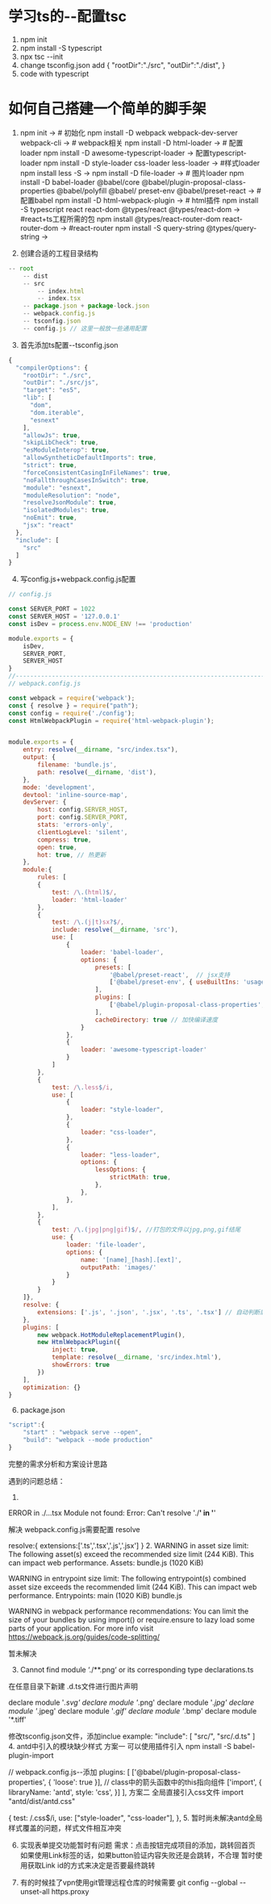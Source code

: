 # 学习ts的--配置tsc
1. npm init 
2. npm install -S typescript
3. npx tsc --init
4. change tsconfig.json
add {
    "rootDir":"./src",
    "outDir":"./dist",
}
5. code with typescript
# 如何自己搭建一个简单的脚手架
1.  npm init -> # 初始化
    npm install -D webpack webpack-dev-server webpack-cli -> # webpack相关
    npm install -D html-loader  -> # 配置loader
    npm install -D awesome-typescript-loader -> 配置typescript-loader
    npm install -D style-loader css-loader less-loader -> #样式loader
    npm install less -S ->
    npm install -D file-loader -> # 图片loader
    npm install -D babel-loader @babel/core @babel/plugin-proposal-class-properties @babel/polyfill @babel/ preset-env @babel/preset-react -> # 配置babel
    npm install -D html-webpack-plugin -> # html插件
    npm install -S typescript react react-dom @types/react @types/react-dom -> #react+ts工程所需的包
    npm install @types/react-router-dom react-router-dom -> #react-router
    npm install -S query-string @types/query-string ->
  
2. 创建合适的工程目录结构
```javascript
-- root
    -- dist
    -- src
        -- index.html
        -- index.tsx
    -- package.json + package-lock.json
    -- webpack.config.js
    -- tsconfig.json
    -- config.js // 这里一般放一些通用配置
```
3. 首先添加ts配置--tsconfig.json
```javascript
{
  "compilerOptions": {
    "rootDir": "./src",
    "outDir": "./src/js",
    "target": "es5",
    "lib": [
      "dom",
      "dom.iterable",
      "esnext"
    ],
    "allowJs": true,
    "skipLibCheck": true,
    "esModuleInterop": true,
    "allowSyntheticDefaultImports": true,
    "strict": true,
    "forceConsistentCasingInFileNames": true,
    "noFallthroughCasesInSwitch": true,
    "module": "esnext",
    "moduleResolution": "node",
    "resolveJsonModule": true,
    "isolatedModules": true,
    "noEmit": true,
    "jsx": "react"
  },
  "include": [
    "src"
  ]
}
```
4. 写config.js+webpack.config.js配置
```javascript
// config.js

const SERVER_PORT = 1022
const SERVER_HOST = '127.0.0.1'
const isDev = process.env.NODE_ENV !== 'production'

module.exports = {
    isDev,
    SERVER_PORT,
    SERVER_HOST
}
//----------------------------------------------------------------------------------------
// webpack.config.js

const webpack = require('webpack');
const { resolve } = require("path");
const config = require('./config');
const HtmlWebpackPlugin = require('html-webpack-plugin');


module.exports = {
    entry: resolve(__dirname, "src/index.tsx"),
    output: {
        filename: 'bundle.js',
        path: resolve(__dirname, 'dist'),
    },
    mode: 'development',
    devtool: 'inline-source-map',
    devServer: {
        host: config.SERVER_HOST,
        port: config.SERVER_PORT,
        stats: 'errors-only',
        clientLogLevel: 'silent',
        compress: true,
        open: true,
        hot: true, // 热更新
    },
    module:{
        rules: [
        {
            test: /\.(html)$/,
            loader: 'html-loader'
        },
        {
            test: /\.(j|t)sx?$/,
            include: resolve(__dirname, 'src'),
            use: [
                {
                    loader: 'babel-loader',
                    options: {
                        presets: [
                            '@babel/preset-react',  // jsx支持
                            ['@babel/preset-env', { useBuiltIns: 'usage', corejs: 2 }] // 按需使用polyfill
                        ],
                        plugins: [
                            ['@babel/plugin-proposal-class-properties', { 'loose': true }] 
                        ],
                        cacheDirectory: true // 加快编译速度
                    }
                },
                {
                    loader: 'awesome-typescript-loader'
                }
            ]
        },
        {
            test: /\.less$/i,
            use: [
                {
                    loader: "style-loader",
                },
                {
                    loader: "css-loader",
                },
                {
                    loader: "less-loader",
                    options: {
                        lessOptions: {
                            strictMath: true,
                        },
                    },
                },
            ],
        },
        {
            test: /\.(jpg|png|gif)$/, //打包的文件以jpg,png,gif结尾
            use: {
                loader: 'file-loader',
                options: {
                    name: '[name]_[hash].[ext]',
                    outputPath: 'images/'
                }
            }
        }
    ]},
    resolve: {
        extensions: ['.js', '.json', '.jsx', '.ts', '.tsx'] // 自动判断后缀名，引入时可以不带后缀
    },
    plugins: [
        new webpack.HotModuleReplacementPlugin(),
        new HtmlWebpackPlugin({
            inject: true,
            template: resolve(__dirname, 'src/index.html'),
            showErrors: true
        })
    ],
    optimization: {}
}
```
6. package.json
```javascript
"script":{
    "start" : "webpack serve --open",
    "build": "webpack --mode production"
}
```
<!-- --------------------------------------------------------------------- -->
完整的需求分析和方案设计思路

<!-- --------------------------------------------------------------------- -->
遇到的问题总结：

1.
ERROR in ./...tsx
Module not found: Error: 
Can't resolve './**' in '**'

解决 webpack.config.js需要配置 resolve

resolve:{
    extensions:['.ts','.tsx','.js','.jsx']
}
2. 
WARNING in asset size limit: The following asset(s) exceed the recommended size limit (244 KiB).
This can impact web performance.
Assets:
  bundle.js (1020 KiB)

WARNING in entrypoint size limit: The following entrypoint(s) combined asset size exceeds the recommended limit (244 KiB). This can impact web performance.
Entrypoints:
  main (1020 KiB)
      bundle.js


WARNING in webpack performance recommendations: 
You can limit the size of your bundles by using import() or require.ensure to lazy load some parts of your application.
For more info visit https://webpack.js.org/guides/code-splitting/

暂未解决

3. Cannot find module ‘./**.png‘ or its corresponding type declarations.ts

在任意目录下新建 .d.ts文件进行图片声明

declare module '*.svg'
declare module '*.png'
declare module '*.jpg'
declare module '*.jpeg'
declare module '*.gif'
declare module '*.bmp'
declare module '*.tiff'

修改tsconfig.json文件，添加inclue
  example:
  "include": [
    "src/",
    "src/.d.ts"
  ]
4. antd中引入的模块缺少样式
方案一 
可以使用插件引入
npm install -S babel-plugin-import

// webpack.config.js--添加
plugins: [
    ['@babel/plugin-proposal-class-properties', { 'loose': true }], // class中的箭头函数中的this指向组件
    ['import', {
        libraryName: 'antd',
        style: 'css',
    }]
],
方案二
全局直接引入css文件
import "antd/dist/antd.css"

{
    test: /\.css$/i,
    use: ["style-loader", "css-loader"],
},
5. 暂时尚未解决antd全局样式覆盖的问题，样式文件相互冲突
 
6. 实现表单提交功能暂时有问题
需求：点击按钮完成项目的添加，跳转回首页
如果使用Link标签的话，如果button验证内容失败还是会跳转，不合理
暂时使用获取Link id的方式来决定是否要最终跳转

7. 有的时候挂了vpn使用git管理远程仓库的时候需要 git config --global --unset-all https.proxy